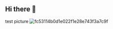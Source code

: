 ## Hi there 👋



test picture
![fc53114b0d1e022f1e28e743f3a7c9f](https://user-images.githubusercontent.com/71208990/173563987-d7357053-d72c-40d1-aafd-4b2b5fb03241.jpg)

